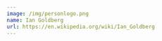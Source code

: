 ```yaml
---
image: /img/personlogo.png
name: Ian Goldberg
url: https://en.wikipedia.org/wiki/Ian_Goldberg
---
```

